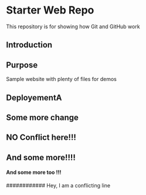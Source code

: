 # Starter Web Repo

This repository is for showing how Git and GitHub work

## Introduction

## Purpose

Sample website with plenty of files for demos

## DeployementA

## Some more change

## NO Conflict here!!!

## And some more!!!!

#### And some more too !!!
############ Hey, I am a conflicting line